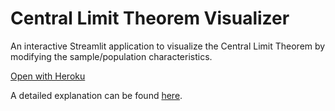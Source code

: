 <h1>Central Limit Theorem Visualizer</h1>
<p>An interactive Streamlit application to visualize the Central Limit Theorem by modifying the sample/population characteristics.</p>
<p><a href="https://clt-streamlit-heroku.herokuapp.com/">Open with Heroku</a></p>
<p>A detailed explanation can be found <a href="https://towardsdatascience.com/deploying-a-basic-streamlit-app-to-heroku-be25a527fcb3">here</a>.</p>
